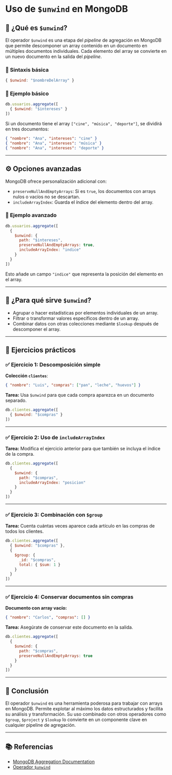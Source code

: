 
# Uso de `$unwind` en MongoDB

## 📘 ¿Qué es `$unwind`?

El operador `$unwind` es una etapa del *pipeline* de agregación en MongoDB que permite descomponer un array contenido en un documento en múltiples documentos individuales. Cada elemento del array se convierte en un nuevo documento en la salida del *pipeline*.

### 📌 Sintaxis básica

```js
{ $unwind: "$nombreDelArray" }
```

### 🧪 Ejemplo básico

```js
db.usuarios.aggregate([
  { $unwind: "$intereses" }
])
```

Si un documento tiene el array `["cine", "música", "deporte"]`, se dividirá en tres documentos:

```json
{ "nombre": "Ana", "intereses": "cine" }
{ "nombre": "Ana", "intereses": "música" }
{ "nombre": "Ana", "intereses": "deporte" }
```

---

## ⚙️ Opciones avanzadas

MongoDB ofrece personalización adicional con:

- `preserveNullAndEmptyArrays`: Si es `true`, los documentos con arrays nulos o vacíos no se descartan.
- `includeArrayIndex`: Guarda el índice del elemento dentro del array.

### 🧪 Ejemplo avanzado

```js
db.usuarios.aggregate([
  {
    $unwind: {
      path: "$intereses",
      preserveNullAndEmptyArrays: true,
      includeArrayIndex: "indice"
    }
  }
])
```

Esto añade un campo `"indice"` que representa la posición del elemento en el array.

---

## 🎯 ¿Para qué sirve `$unwind`?

- Agrupar o hacer estadísticas por elementos individuales de un array.
- Filtrar o transformar valores específicos dentro de un array.
- Combinar datos con otras colecciones mediante `$lookup` después de descomponer el array.

---

## 📝 Ejercicios prácticos

### ✅ Ejercicio 1: Descomposición simple

**Colección `clientes`**:

```json
{ "nombre": "Luis", "compras": ["pan", "leche", "huevos"] }
```

**Tarea:** Usa `$unwind` para que cada compra aparezca en un documento separado.

```js
db.clientes.aggregate([
  { $unwind: "$compras" }
])
```

---

### ✅ Ejercicio 2: Uso de `includeArrayIndex`

**Tarea:** Modifica el ejercicio anterior para que también se incluya el índice de la compra.

```js
db.clientes.aggregate([
  {
    $unwind: {
      path: "$compras",
      includeArrayIndex: "posicion"
    }
  }
])
```

---

### ✅ Ejercicio 3: Combinación con `$group`

**Tarea:** Cuenta cuántas veces aparece cada artículo en las compras de todos los clientes.

```js
db.clientes.aggregate([
  { $unwind: "$compras" },
  {
    $group: {
      _id: "$compras",
      total: { $sum: 1 }
    }
  }
])
```

---

### ✅ Ejercicio 4: Conservar documentos sin compras

**Documento con array vacío:**

```json
{ "nombre": "Carlos", "compras": [] }
```

**Tarea:** Asegúrate de conservar este documento en la salida.

```js
db.clientes.aggregate([
  {
    $unwind: {
      path: "$compras",
      preserveNullAndEmptyArrays: true
    }
  }
])
```

---

## 📌 Conclusión

El operador `$unwind` es una herramienta poderosa para trabajar con arrays en MongoDB. Permite explotar al máximo los datos estructurados y facilita su análisis y transformación. Su uso combinado con otros operadores como `$group`, `$project` y `$lookup` lo convierte en un componente clave en cualquier pipeline de agregación.

---

## 📚 Referencias

- [MongoDB Aggregation Documentation](https://www.mongodb.com/docs/manual/meta/aggregation-quick-reference/)
- [Operador `$unwind`](https://www.mongodb.com/docs/manual/reference/operator/aggregation/unwind/)
